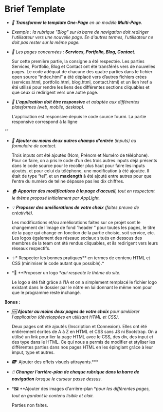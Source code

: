 # Brief Template

- *🔄 **Transformer le template One-Page** en un modèle **Multi-Page**.*
- *Exemple : la rubrique "Blog" sur la barre de navigation doit rediriger l'utilisateur vers une nouvelle page. En d'autres termes, l'utilisateur ne doit pas rester sur la même page.*
- *📄 Les pages concernées : **Services, Portfolio, Blog, Contact.***
    
    Sur cette première partie, la consigne a été respectée. Les parties Services, Portfolio, Blog et Contact ont été transférés vers de nouvelles pages. Le code adéquat de chacune des quatre parties dans le fichier open source “index.html” a été déplacé vers  d’autres fichiers crées (services.html, portfolio.html, blog.html, contact.html) et un lien href  a été utilisé pour rendre les liens des différentes sections cliquables et que ceux ci redirigent vers une autre page.
    
- *📱 **L'application doit être responsive** et adaptée aux différentes plateformes (web, mobile, desktop).*
    
    L’application est responsive depuis le code source fourni. La partie responsive correspond à la ligne 
    

“<meta name="viewport" content="width=device-width, initial-scale=1, shrink-to-fit=no">”

- *📝 **Ajouter au moins deux autres champs d'entrée** (inputs) au formulaire de contact.*
    
    Trois inputs ont été ajoutés (Nom, Prénom et Numéro de téléphone). Pour ce faire, on a pris le code d’un des trois autres inputs déjà présents dans le code source pour le recoller plus haut pour faire les inputs ajoutés, et pour celui du téléphone, une modification à été ajoutée. Il était de type “tel”,  et un **maxlength** à été ajouté entre autres pour que l’entre du numéro de tel ne dépasse pas les dix chiffres.
    
- *🏠 **Apporter des modifications à la page d'accueil**, tout en respectant le thème proposé initialement par AppLight.*
- *💡 **Proposer des améliorations de votre choix** (faites preuve de créativité).*
    
    Les modifications et/ou améliorations faites sur ce projet sont le changement de l’image de fond “header “ pour toutes les pages, le titre de la page qui change en fonction de la partie choisie, soit service, etc. Les logos également des réseauc sociaux situés en dessous des membres de la team ont été rendus cliquables, et ils redirigent vers leurs réseaux respectifs.
    
- *✨** Respecter les bonnes pratiques** en termes de contenu HTML et CSS (minimiser le code autant que possible).*
- *🎨 **Proposer un logo **qui respecte le thème du site.*
    
    Le logo a été fait grâce à l’IA et on a simplement remplacé le fichier logo existant dans le dossier par le nôtre en lui donnant le même nom pour que le programme reste inchangé.
    

**Bonus :**

- *🆕 **Ajouter au moins deux pages de votre choix** pour améliorer l'application (développées en utilisant HTML et CSS).*
    
    Deux pages ont été ajoutés (Inscription et Connexion). Elles ont été entièrement écrites de A à Z en HTML et CSS sans JS ni Bootstrap. On a utilisé un link pour lier la page HTML avec le CSS, des div, des input et des type dans le HTML. Ce qui nous a permis de modifier et styliser les différentes parties dans nos pages HTML  en les épinglant grâce à leur imput, type et autres.
    
- *🎆** Ajouter des effets visuels attrayants.***
- *🖱️ **Changer l'arrière-plan de chaque rubrique dans la barre de navigation** lorsque le curseur passe dessus.*
- *🖼️ **Ajouter des images d'arrière-plan **pour les différentes pages, tout en gardant le contenu lisible et clair.*
    
    Parties non faites.
